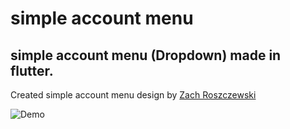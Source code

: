 # simple account menu
## simple account menu (Dropdown) made in flutter.

Created simple account menu design by [Zach Roszczewski](https://dribbble.com/shots/893233-Simple-Account-Menu-Dropdown)

![Demo](https://github.com/shubham030/simple_account_menu/blob/master/demo.gif)
